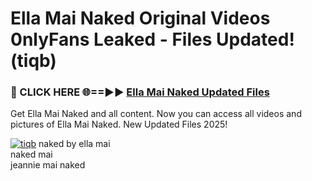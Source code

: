 # Ella Mai Naked Original Videos 0nlyFans Leaked - Files Updated! (tiqb)

<h3>🔴 CLICK HERE 🌐==►► <a href="https://tinyurl.com/up5wt9bj" rel="nofollow">Ella Mai Naked Updated Files</a></h3>

Get Ella Mai Naked and all content. Now you can access all videos and pictures of Ella Mai Naked. New Updated Files 2025!

[![tiqb](https://i.imgur.com/ABiUzMV.gif)](https://tinyurl.com/up5wt9bj)
naked by ella mai<br>
naked mai<br>
jeannie mai naked
